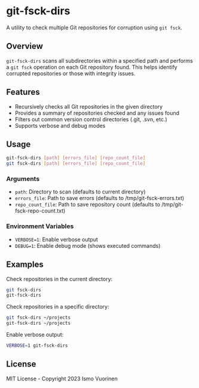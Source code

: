 # git-fsck-dirs

A utility to check multiple Git repositories for corruption
using `git fsck`.

## Overview

`git-fsck-dirs` scans all subdirectories within a specified path
and performs a `git fsck` operation on each Git repository found.
This helps identify corrupted repositories or those with integrity
issues.

## Features

- Recursively checks all Git repositories in the given directory
- Provides a summary of repositories checked and any issues found
- Filters out common version control directories (.git, .svn, etc.)
- Supports verbose and debug modes

## Usage

```bash
git-fsck-dirs [path] [errors_file] [repo_count_file]
git fsck-dirs [path] [errors_file] [repo_count_file]
```

### Arguments

- `path`: Directory to scan (defaults to current directory)
- `errors_file`: Path to save errors (defaults to /tmp/git-fsck-errors.txt)
- `repo_count_file`: Path to save repository count
  (defaults to /tmp/git-fsck-repo-count.txt)

### Environment Variables

- `VERBOSE=1`: Enable verbose output
- `DEBUG=1`: Enable debug mode (shows executed commands)

## Examples

Check repositories in the current directory:

```bash
git fsck-dirs
git-fsck-dirs
```

Check repositories in a specific directory:

```bash
git fsck-dirs ~/projects
git-fsck-dirs ~/projects
```

Enable verbose output:

```bash
VERBOSE=1 git-fsck-dirs
```

## License

MIT License - Copyright 2023 Ismo Vuorinen

<!-- vim: set ft=markdown cc=80 : -->
